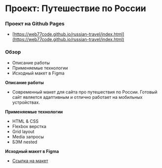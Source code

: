# Проект: Путешествие по России

### Проект на Github Pages

* [https://web77code.github.io/russian-travel/index.html](https://web77code.github.io/russian-travel/index.html)

### Обзор
* Описание работы
* Применяемые технологии
* Исходный макет в Figma

**Описание работы**

* Современный макет для сайта про путешествия по России. Готовый сайт является адаптивным и отлично работает на мобильных устройствах.

**Применяемые технологии**

* HTML & CSS
* Flexbox верстка
* Grid layout
* Media запросы
* БЭМ nested

**Исходный макет в Figma**

* [Ссылка на макет](https://www.figma.com/file/5S2WSbEFL6awjVWJ0NWL8Q/Sprint-3_-Russia-_-desktop-mobile?node-id=28503%3A0)
